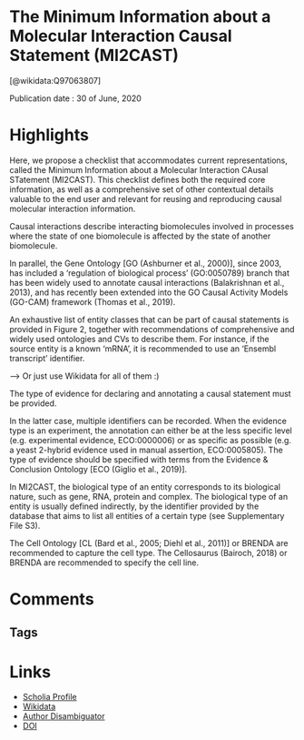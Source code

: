 
The Minimum Information about a Molecular Interaction Causal Statement (MI2CAST)
================================================================================
  
  [@wikidata:Q97063807]  
  
Publication date : 30 of June, 2020  

# Highlights

Here, we propose a checklist that accommodates current representations, called the Minimum Information about a Molecular Interaction CAusal STatement (MI2CAST). This checklist defines both the required core information, as well as a comprehensive set of other contextual details valuable to the end user and relevant for reusing and reproducing causal molecular interaction information.

Causal interactions describe interacting biomolecules involved in processes where the state of one biomolecule is affected by the state of another biomolecule. 

In parallel, the Gene Ontology [GO (Ashburner et al., 2000)], since 2003, has included a ‘regulation of biological process’ (GO:0050789) branch that has been widely used to annotate causal interactions (Balakrishnan et al., 2013), and has recently been extended into the GO Causal Activity Models (GO-CAM) framework (Thomas et al., 2019).

An exhaustive list of entity classes that can be part of causal statements is provided in Figure 2, together with recommendations of comprehensive and widely used ontologies and CVs to describe them. For instance, if the source entity is a known ‘mRNA’, it is recommended to use an ‘Ensembl transcript’ identifier.

--> Or just use Wikidata for all of them :) 

The type of evidence for declaring and annotating a causal statement must be provided. 

In the latter case, multiple identifiers can be recorded. When the evidence type is an experiment, the annotation can either be at the less specific level (e.g. experimental evidence, ECO:0000006) or as specific as possible (e.g. a yeast 2-hybrid evidence used in manual assertion, ECO:0005805). The type of evidence should be specified with terms from the Evidence & Conclusion Ontology [ECO (Giglio et al., 2019)].

In MI2CAST, the biological type of an entity corresponds to its biological nature, such as gene, RNA, protein and complex. The biological type of an entity is usually defined indirectly, by the identifier provided by the database that aims to list all entities of a certain type (see Supplementary File S3).

The Cell Ontology [CL (Bard et al., 2005; Diehl et al., 2011)] or BRENDA are recommended to capture the cell type. The Cellosaurus (Bairoch, 2018) or BRENDA are recommended to specify the cell line.


# Comments

## Tags

# Links
  
 * [Scholia Profile](https://scholia.toolforge.org/work/Q97063807)  
 * [Wikidata](https://www.wikidata.org/wiki/Q97063807)  
 * [Author Disambiguator](https://author-disambiguator.toolforge.org/work_item_oauth.php?id=Q97063807&batch_id=&match=1&author_list_id=&doit=Get+author+links+for+work)  
 * [DOI](https://doi.org/10.1093/BIOINFORMATICS/BTAA622)  
